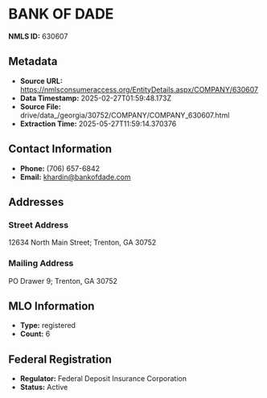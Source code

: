 # BANK OF DADE

**NMLS ID:** 630607

## Metadata
- **Source URL:** https://nmlsconsumeraccess.org/EntityDetails.aspx/COMPANY/630607
- **Data Timestamp:** 2025-02-27T01:59:48.173Z
- **Source File:** drive/data_/georgia/30752/COMPANY/COMPANY_630607.html
- **Extraction Time:** 2025-05-27T11:59:14.370376

## Contact Information
- **Phone:** (706) 657-6842
- **Email:** khardin@bankofdade.com

## Addresses
### Street Address
12634 North Main Street; Trenton, GA 30752

### Mailing Address
PO Drawer 9; Trenton, GA 30752

## MLO Information
- **Type:** registered
- **Count:** 6

## Federal Registration
- **Regulator:** Federal Deposit Insurance Corporation
- **Status:** Active
